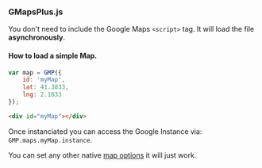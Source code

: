 ### GMapsPlus.js

You don't need to include the Google Maps `<script>` tag. It will load the file **asynchronously**.

#### How to load a simple Map.
```javascript
var map = GMP({
    id: 'myMap',
    lat: 41.3833,
    lng: 2.1833
});
```

```html
<div id="myMap"></div>
```

Once instanciated you can access the Google Instance via: `GMP.maps.myMap.instance`. 

You can set any other native [map options](https://developers.google.com/maps/documentation/javascript/reference#MapOptions) it will just work. 
